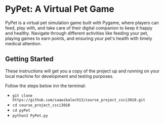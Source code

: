 # PyPet: A Virtual Pet Game
PyPet is a virtual pet simulation game built with Pygame, where players can feed, play with, and take care of their digital companion to keep it happy and healthy. Navigate through different activities like feeding your pet, playing games to earn points, and ensuring your pet's health with timely medical attention.

## Getting Started
These instructions will get you a copy of the project up and running on your local machine for development and testing purposes.

Follow the steps below inn the terminal: 
- `git clone https://github.com/saawibaloch13/course_project_csci3010.git`
- `cd course_project_csci3010`
- `cd pyPet`
- `python3 PyPet.py`
